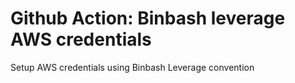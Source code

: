 # Github Action: Binbash leverage AWS credentials
Setup AWS credentials using Binbash Leverage convention
